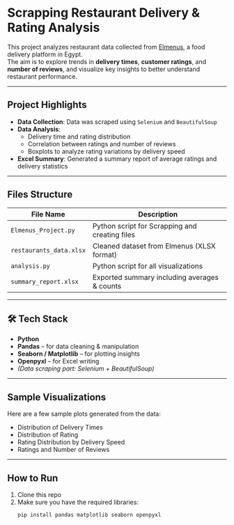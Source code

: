 # Scrapping Restaurant Delivery & Rating Analysis

This project analyzes restaurant data collected from [Elmenus](https://www.elmenus.com/), a food delivery platform in Egypt.  
The aim is to explore trends in **delivery times**, **customer ratings**, and **number of reviews**, and visualize key insights to better understand restaurant performance.

---

## Project Highlights

- **Data Collection**: Data was scraped using `Selenium` and `BeautifulSoup`
- **Data Analysis**:
  - Delivery time and rating distribution
  - Correlation between ratings and number of reviews
  - Boxplots to analyze rating variations by delivery speed
- **Excel Summary**: Generated a summary report of average ratings and delivery statistics

---

## Files Structure

| File Name              | Description                                       |
|------------------------|---------------------------------------------------|
| `Elmenus_Project.py`    | Python script for Scrapping and creating files   |
| `restaurants_data.xlsx` | Cleaned dataset from Elmenus (XLSX format)       |
| `analysis.py`           | Python script for all visualizations             |
| `summary_report.xlsx`   | Exported summary including averages & counts     |

---

## 🛠️ Tech Stack

- **Python**
- **Pandas** – for data cleaning & manipulation  
- **Seaborn / Matplotlib** – for plotting insights  
- **Openpyxl** – for Excel writing  
- *(Data scraping part: Selenium + BeautifulSoup)*

---

## Sample Visualizations

Here are a few sample plots generated from the data:

- Distribution of Delivery Times
- Distribution of Rating
- Rating Distribution by Delivery Speed  
- Ratings and Number of Reviews

---

## How to Run

1. Clone this repo  
2. Make sure you have the required libraries:
   ```bash
   pip install pandas matplotlib seaborn openpyxl
